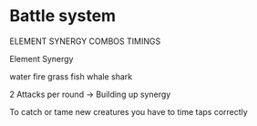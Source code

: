 # Battle system

ELEMENT SYNERGY
COMBOS
TIMINGS

Element Synergy

water fire grass
fish whale shark

2 Attacks per round -> Building up synergy


To catch or tame new creatures you have to time taps correctly
